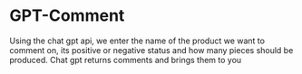 # GPT-Comment 

Using the chat gpt api, we enter the name of the product we want to comment on, its positive or negative status and how many pieces should be produced. Chat gpt returns comments and brings them to you
